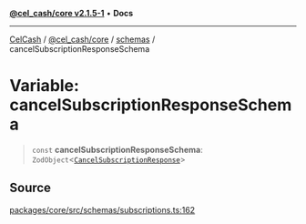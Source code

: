 [**@cel_cash/core v2.1.5-1**](../../README.md) • **Docs**

***

[CelCash](../../../../README.md) / [@cel\_cash/core](../../README.md) / [schemas](../README.md) / cancelSubscriptionResponseSchema

# Variable: cancelSubscriptionResponseSchema

> `const` **cancelSubscriptionResponseSchema**: `ZodObject`\<[`CancelSubscriptionResponse`](../../index/type-aliases/CancelSubscriptionResponse.md)\>

## Source

[packages/core/src/schemas/subscriptions.ts:162](https://github.com/Pyxlab/celcash/blob/9dbc7013720b05f34ded33140fbf1d827b403eea/packages/core/src/schemas/subscriptions.ts#L162)
